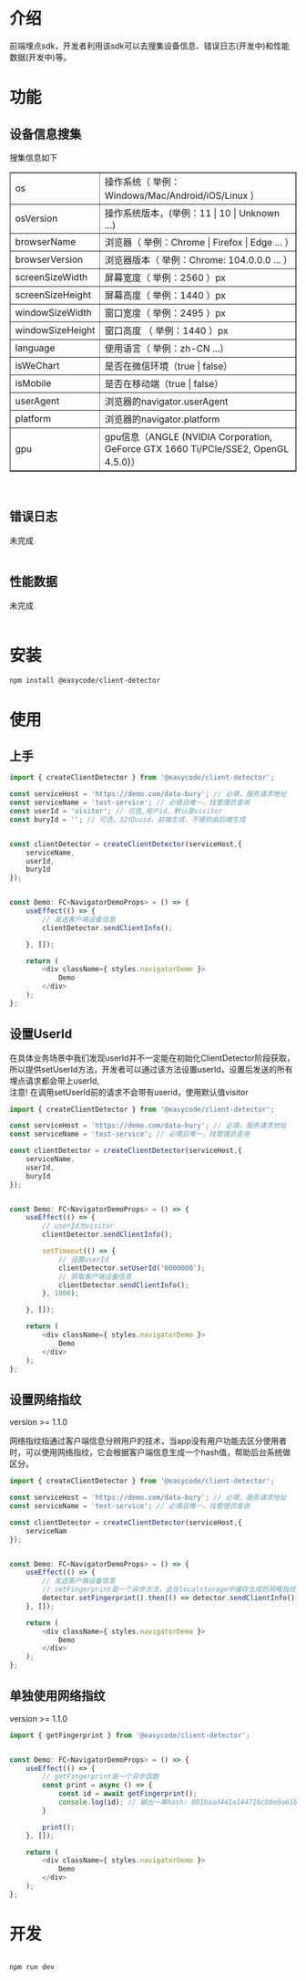 # 介绍
<div>
前端埋点sdk，开发者利用该sdk可以去搜集设备信息、错误日志(开发中)和性能数据(开发中)等。
</div>

# 功能
## 设备信息搜集
<div>搜集信息如下</div>
<table border>
    <tr>
        <td>os</td>
        <td>操作系统（ 举例：Windows/Mac/Android/iOS/Linux ）</td>
    </tr>
    <tr>
        <td>osVersion</td>
        <td>操作系统版本，(举例：11 | 10 | Unknown ...)</td>
    </tr>
    <tr>
        <td>browserName</td>
        <td>浏览器（ 举例：Chrome | Firefox | Edge ... ）</td>
    </tr>
    <tr>
        <td>browserVersion</td>
        <td>浏览器版本（ 举例：Chrome: 104.0.0.0 ... ）</td>
    </tr>
    <tr>
        <td>screenSizeWidth</td>
        <td>屏幕宽度（ 举例：2560 ）px</td>
    </tr>
    <tr>
        <td>screenSizeHeight</td>
        <td>屏幕高度（ 举例：1440 ）px</td>
    </tr>
    <tr>
        <td>windowSizeWidth</td>
        <td>窗口宽度（ 举例：2495 ）px</td>
    </tr>
    <tr>
        <td>windowSizeHeight</td>
        <td>窗口高度 （ 举例：1440 ）px</td>
    </tr>
    <tr>
        <td>language</td>
        <td>使用语言（ 举例：zh-CN ...）</td>
    </tr>
    <tr>
        <td>isWeChart</td>
        <td>是否在微信环境（true | false）</td>
    </tr>
    <tr>
        <td>isMobile</td>
        <td>是否在移动端（true | false）</td>
    </tr>
    <tr>
        <td>userAgent</td>
        <td>浏览器的navigator.userAgent</td>
    </tr>
    <tr>
        <td>platform</td>
        <td>浏览器的navigator.platform</td>
    </tr>
    <tr>
        <td>gpu</td>
        <td>gpu信息（ANGLE (NVIDIA Corporation, GeForce GTX 1660 Ti/PCIe/SSE2, OpenGL 4.5.0)）</td>
    </tr>
</table>
<br/>

## 错误日志
未完成<br/><br/>

## 性能数据
未完成<br/><br/>

# 安装

```sh
npm install @easycode/client-detector
```

# 使用
## 上手

```js
import { createClientDetector } from '@easycode/client-detector';

const serviceHost = 'https://demo.com/data-bury'; // 必填，服务请求地址
const serviceName = 'test-service'; // 必填且唯一，找管理员查询
const userId = 'visitor'; // 可选,用户id，默认是visitor
const buryId = ''; // 可选，32位uuid，前端生成，不填则由后端生成


const clientDetector = createClientDetector(serviceHost,{
    serviceName,
    userId,
    buryId
});


const Demo: FC<NavigatorDemoProps> = () => {
    useEffect(() => {
        // 发送客户端设备信息
        clientDetector.sendClientInfo();

    }, []);

    return (
        <div className={ styles.navigatorDemo }>
            Demo
        </div>
    );
};

```

## 设置UserId
<div>在具体业务场景中我们发现userId并不一定能在初始化ClientDetector阶段获取，</div>
<div>所以提供setUserId方法，开发者可以通过该方法设置userId，设置后发送的所有埋点请求都会带上userId,</div>
<div>注意! 在调用setUserId前的请求不会带有userid，使用默认值visitor</div>

```js
import { createClientDetector } from '@easycode/client-detector';

const serviceHost = 'https://demo.com/data-bury'; // 必填，服务请求地址
const serviceName = 'test-service'; // 必填且唯一，找管理员查询

const clientDetector = createClientDetector(serviceHost,{
    serviceName,
    userId,
    buryId
});


const Demo: FC<NavigatorDemoProps> = () => {
    useEffect(() => {
        // userId为visitor
        clientDetector.sendClientInfo();

        setTimeout(() => {
            // 设置userId
            clientDetector.setUserId('0000000');
            // 获取客户端设备信息
            clientDetector.sendClientInfo();
        }, 1000);

    }, []);

    return (
        <div className={ styles.navigatorDemo }>
            Demo
        </div>
    );
};

```

## 设置网络指纹
<div>version >= 1.1.0</div>
<p>网络指纹指通过客户端信息分辨用户的技术，当app没有用户功能去区分使用者时，可以使用网络指纹，它会根据客户端信息生成一个hash值，帮助后台系统做区分。</p>

```js
import { createClientDetector } from '@easycode/client-detector';

const serviceHost = 'https://demo.com/data-bury'; // 必填，服务请求地址
const serviceName = 'test-service'; // 必填且唯一，找管理员查询

const clientDetector = createClientDetector(serviceHost,{
    serviceNam
});


const Demo: FC<NavigatorDemoProps> = () => {
    useEffect(() => {
        // 发送客户端设备信息
        // setFingerprint是一个异步方法，会在localstorage中缓存生成的网略指纹
        detector.setFingerprint().then(() => detector.sendClientInfo());
    }, []);

    return (
        <div className={ styles.navigatorDemo }>
            Demo
        </div>
    );
};

```

## 单独使用网络指纹
<div>version >= 1.1.0</div>

```js
import { getFingerprint } from '@easycode/client-detector';


const Demo: FC<NavigatorDemoProps> = () => {
    useEffect(() => {
        // getFingerprint是一个异步函数
        const print = async () => {
            const id = await getFingerprint();
            console.log(id); // 输出一串hash: 801baad441a144716cb8e0a6181ca337
        }

        print();
    }, []);

    return (
        <div className={ styles.navigatorDemo }>
            Demo
        </div>
    );
};

```

# 开发

```sh

npm run dev
```
